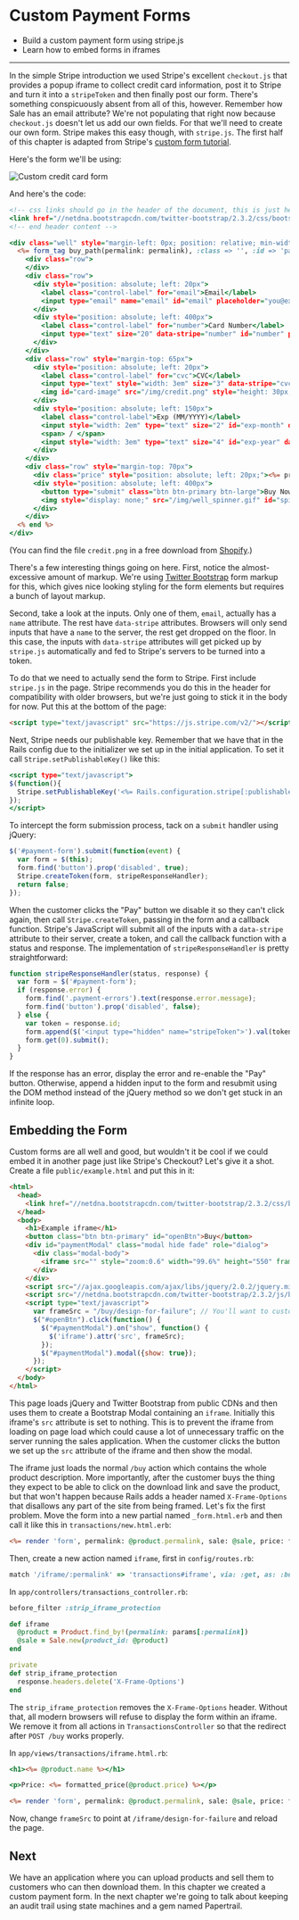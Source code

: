 [custom-form-bootstrap]: http://twitter.github.io/bootstrap
[custom-form-tutorial]: https://stripe.com/docs/tutorials/forms
[custom-form-card-icons]: http://www.shopify.com/blog/6335014-32-free-credit-card-icons#axzz2i4nAS6FV

# Custom Payment Forms

* Build a custom payment form using stripe.js
* Learn how to embed forms in iframes

---

In the simple Stripe introduction we used Stripe's excellent `checkout.js` that provides a popup iframe to collect credit card information, post it to Stripe and turn it into a `stripeToken` and then finally post our form. There's something conspicuously absent from all of this, however. Remember how Sale has an email attribute? We're not populating that right now because `checkout.js` doesn't let us add our own fields. For that we'll need to create our own form. Stripe makes this easy though, with `stripe.js`. The first half of this chapter is adapted from Stripe's [custom form tutorial][custom-form-tutorial].

Here's the form we'll be using:

![Custom credit card form](card_form.png)

And here's the code:

```rhtml
<!-- css links should go in the header of the document, this is just here for completeness -->
<link href="//netdna.bootstrapcdn.com/twitter-bootstrap/2.3.2/css/bootstrap-combined.min.css" rel="stylesheet">
<!-- end header content -->

<div class="well" style="margin-left: 0px; position: relative; min-width: 650px; min-height: 180px; max-height: 180px">
  <%= form_tag buy_path(permalink: permalink), :class => '', :id => 'payment-form' do %>
    <div class="row">
    </div>
    <div class="row">
      <div style="position: absolute; left: 20px">
        <label class="control-label" for="email">Email</label>
        <input type="email" name="email" id="email" placeholder="you@example.com" style="width: 25em"/>
      </div>
      <div style="position: absolute; left: 400px">
        <label class="control-label" for="number">Card Number</label>
        <input type="text" size="20" data-stripe="number" id="number" placeholder="**** **** **** ****" pattern="[\d ]*" style="width: 18em"/>
      </div>
    </div>
    <div class="row" style="margin-top: 65px">
      <div style="position: absolute; left: 20px">
        <label class="control-label" for="cvc">CVC</label>
        <input type="text" style="width: 3em" size="3" data-stripe="cvc" id="cvc" placeholder="***" pattern="\d*"/>
        <img id="card-image" src="/img/credit.png" style="height: 30px; padding-left: 10px; margin-top: -10px">
      </div>
      <div style="position: absolute; left: 150px">
        <label class="control-label">Exp (MM/YYYY)</label>
        <input style="width: 2em" type="text" size="2" id="exp-month" data-stripe="exp-month" placeholder="MM" pattern="\d*"/>
        <span> / </span>
        <input style="width: 3em" type="text" size="4" id="exp-year" data-stripe="exp-year" placeholder="YYYY" pattern="\d*"/>
      </div>
    </div>
    <div class="row" style="margin-top: 70px">
      <div class="price" style="position: absolute; left: 20px;"><%= price %></div>
      <div style="position: absolute; left: 400px">
        <button type="submit" class="btn btn-primary btn-large">Buy Now</button>
        <img style="display: none;" src="/img/well_spinner.gif" id="spinner">
      </div>
    </div>
  <% end %>
</div>
```

(You can find the file `credit.png` in a free download from [Shopify][custom-form-card-icons].)

There's a few interesting things going on here. First, notice the almost-excessive amount of markup. We're using [Twitter Bootstrap][custom-form-bootstrap] form markup for this, which gives nice looking styling for the form elements but requires a bunch of layout markup.

Second, take a look at the inputs. Only one of them, `email`, actually has a `name` attribute. The rest have `data-stripe` attributes. Browsers will only send inputs that have a `name` to the server, the rest get dropped on the floor. In this case, the inputs with `data-stripe` attributes will get picked up by `stripe.js` automatically and fed to Stripe's servers to be turned into a token.

To do that we need to actually send the form to Stripe. First include `stripe.js` in the page. Stripe recommends you do this in the header for compatibility with older browsers, but we're just going to stick it in the body for now. Put this at the bottom of the page:

```html
<script type="text/javascript" src="https://js.stripe.com/v2/"></script>
```

Next, Stripe needs our publishable key. Remember that we have that in the Rails config due to the initializer we set up in the initial application. To set it call `Stripe.setPublishableKey()` like this:

```rhtml
<script type="text/javascript">
$(function(){
  Stripe.setPublishableKey('<%= Rails.configuration.stripe[:publishable_key] %>');
});
</script>
```

To intercept the form submission process, tack on a `submit` handler using jQuery:

```javascript
$('#payment-form').submit(function(event) {
  var form = $(this);
  form.find('button').prop('disabled', true);
  Stripe.createToken(form, stripeResponseHandler);
  return false;
});
```

When the customer clicks the "Pay" button we disable it so they can't click again, then call `Stripe.createToken`, passing in the form and a callback function. Stripe's JavaScript will submit all of the inputs with a  `data-stripe` attribute to their server, create a token, and call the callback function with a status and response. The implementation of `stripeResponseHandler` is pretty straightforward:

```javascript
function stripeResponseHandler(status, response) {
  var form = $('#payment-form');
  if (response.error) {
    form.find('.payment-errors').text(response.error.message);
    form.find('button').prop('disabled', false);
  } else {
    var token = response.id;
    form.append($('<input type="hidden" name="stripeToken">').val(token));
    form.get(0).submit();
  }
}
```

If the response has an error, display the error and re-enable the "Pay" button. Otherwise, append a hidden input to the form and resubmit using the DOM method instead of the jQuery method so we don't get stuck in an infinite loop.

## Embedding the Form

Custom forms are all well and good, but wouldn't it be cool if we could embed it in another page just like Stripe's Checkout? Let's give it a shot. Create a file `public/example.html` and put this in it:

```html
<html>
  <head>
    <link href="//netdna.bootstrapcdn.com/twitter-bootstrap/2.3.2/css/bootstrap-combined.min.css" rel="stylesheet">
  </head>
  <body>
    <h1>Example iframe</h1>
    <button class="btn btn-primary" id="openBtn">Buy</button>
    <div id="paymentModal" class="modal hide fade" role="dialog">
      <div class="modal-body">
        <iframe src="" style="zoom:0.6" width="99.6%" height="550" frameborder="0"></iframe>
      </div>
    </div>
    <script src="//ajax.googleapis.com/ajax/libs/jquery/2.0.2/jquery.min.js"></script>
    <script src="//netdna.bootstrapcdn.com/twitter-bootstrap/2.3.2/js/bootstrap.min.js"></script>
    <script type="text/javascript">
      var frameSrc = "/buy/design-for-failure"; // You'll want to customize this.
      $("#openBtn").click(function() {
        $("#paymentModal").on("show", function() {
          $('iframe').attr('src', frameSrc);
        });
        $("#paymentModal").modal({show: true});
      });
    </script>
  </body>
</html>
```

This page loads jQuery and Twitter Bootstrap from public CDNs and then uses them to create a Bootstrap Modal containing an `iframe`. Initially this iframe's `src` attribute is set to nothing. This is to prevent the iframe from loading on page load which could cause a lot of unnecessary traffic on the server running the sales application. When the customer clicks the button we set up the `src` attribute of the iframe and then show the modal.

The iframe just loads the normal `/buy` action which contains the whole product description. More importantly, after the customer buys the thing they expect to be able to click on the download link and save the product, but that won't happen because Rails adds a header named `X-Frame-Options` that disallows any part of the site from being framed. Let's fix the first problem. Move the form into a new partial named `_form.html.erb` and then call it like this in `transactions/new.html.erb`:

```rhtml
<%= render 'form', permalink: @product.permalink, sale: @sale, price: formatted_price(@product.price) %>
```

Then, create a new action named `iframe`, first in `config/routes.rb`:

```ruby
match '/iframe/:permalink' => 'transactions#iframe', via: :get, as: :buy_iframe
```

In `app/controllers/transactions_controller.rb`:

```ruby
before_filter :strip_iframe_protection

def iframe
  @product = Product.find_by!(permalink: params[:permalink])
  @sale = Sale.new(product_id: @product)
end

private
def strip_iframe_protection
  response.headers.delete('X-Frame-Options')
end
```

The `strip_iframe_protection` removes the `X-Frame-Options` header. Without that, all modern browsers will refuse to display the form within an iframe. We remove it from all actions in `TransactionsController` so that the redirect after `POST /buy` works properly.

In `app/views/transactions/iframe.html.rb`:

```rhtml
<h1><%= @product.name %></h1>

<p>Price: <%= formatted_price(@product.price) %></p>

<%= render 'form', permalink: @product.permalink, sale: @sale, price: formatted_price(@product.price) %>
```

Now, change `frameSrc` to point at `/iframe/design-for-failure` and reload the page.

## Next

We have an application where you can upload products and sell them to customers who can then download them. In this chapter we created a custom payment form. In the next chapter we're going to talk about keeping an audit trail using state machines and a gem named Papertrail.
